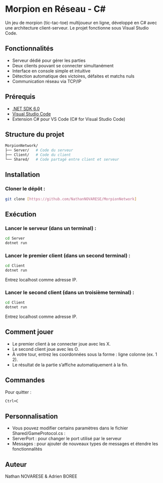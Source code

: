 # Morpion en Réseau - C#

Un jeu de morpion (tic-tac-toe) multijoueur en ligne, développé en C# avec une architecture client-serveur. Le projet fonctionne sous Visual Studio Code.

## Fonctionnalités

- Serveur dédié pour gérer les parties  
- Deux clients pouvant se connecter simultanément  
- Interface en console simple et intuitive  
- Détection automatique des victoires, défaites et matchs nuls  
- Communication réseau via TCP/IP

## Prérequis

- [.NET SDK 6.0](https://dotnet.microsoft.com/download/dotnet/6.0)  
- [Visual Studio Code](https://code.visualstudio.com/)  
- Extension C# pour VS Code (C# for Visual Studio Code)

## Structure du projet

```bash
MorpionNetwork/
├── Server/   # Code du serveur
├── Client/   # Code du client
└── Shared/   # Code partagé entre client et serveur
```

## Installation
### Cloner le dépôt :

```bash
git clone [https://github.com/NathanNOVARESE/MorpionNetwork]
```

## Exécution
### Lancer le serveur (dans un terminal) :

```bash
cd Server
dotnet run
```
### Lancer le premier client (dans un second terminal) :

```bash
cd Client
dotnet run
```
Entrez localhost comme adresse IP.


### Lancer le second client (dans un troisième terminal) :

```bash
cd Client
dotnet run
```
Entrez localhost comme adresse IP.

## Comment jouer

- Le premier client à se connecter joue avec les X.
- Le second client joue avec les O.
- À votre tour, entrez les coordonnées sous la forme : ligne colonne (ex. 1 2).
- Le résultat de la partie s’affiche automatiquement à la fin.

## Commandes

Pour quitter :

```bash
Ctrl+C
```

## Personnalisation

- Vous pouvez modifier certains paramètres dans le fichier Shared/GameProtocol.cs :
- ServerPort : pour changer le port utilisé par le serveur
- Messages : pour ajouter de nouveaux types de messages et étendre les fonctionnalités

## Auteur

Nathan NOVARESE & Adrien BOREE

